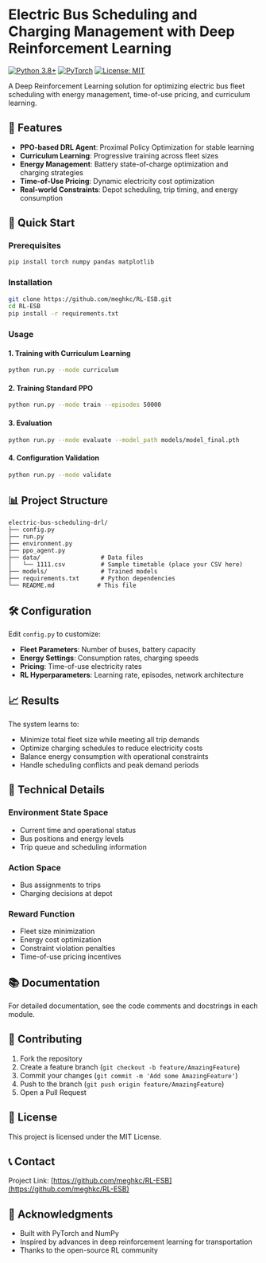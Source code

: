 # Electric Bus Scheduling and Charging Management with Deep Reinforcement Learning

[![Python 3.8+](https://img.shields.io/badge/python-3.8+-blue.svg)](https://www.python.org/downloads/)
[![PyTorch](https://img.shields.io/badge/PyTorch-1.9+-red.svg)](https://pytorch.org/)
[![License: MIT](https://img.shields.io/badge/License-MIT-yellow.svg)](https://opensource.org/licenses/MIT)

A Deep Reinforcement Learning solution for optimizing electric bus fleet scheduling with energy management, time-of-use pricing, and curriculum learning.

## 🎯 Features

- **PPO-based DRL Agent**: Proximal Policy Optimization for stable learning
- **Curriculum Learning**: Progressive training across fleet sizes
- **Energy Management**: Battery state-of-charge optimization and charging strategies
- **Time-of-Use Pricing**: Dynamic electricity cost optimization
- **Real-world Constraints**: Depot scheduling, trip timing, and energy consumption

## 🚀 Quick Start

### Prerequisites

```bash
pip install torch numpy pandas matplotlib
```

### Installation

```bash
git clone https://github.com/meghkc/RL-ESB.git
cd RL-ESB
pip install -r requirements.txt
```

### Usage

#### 1. Training with Curriculum Learning

```bash
python run.py --mode curriculum
```

#### 2. Training Standard PPO

```bash
python run.py --mode train --episodes 50000
```

#### 3. Evaluation

```bash
python run.py --mode evaluate --model_path models/model_final.pth
```

#### 4. Configuration Validation

```bash
python run.py --mode validate
```

## 📊 Project Structure

```
electric-bus-scheduling-drl/
├── config.py            
├── run.py
├── environment.py        
├── ppo_agent.py          
├── data/                 # Data files
│   └── 1111.csv          # Sample timetable (place your CSV here)
├── models/               # Trained models
├── requirements.txt      # Python dependencies
└── README.md            # This file
```

## 🛠️ Configuration

Edit `config.py` to customize:

- **Fleet Parameters**: Number of buses, battery capacity
- **Energy Settings**: Consumption rates, charging speeds
- **Pricing**: Time-of-use electricity rates
- **RL Hyperparameters**: Learning rate, episodes, network architecture

## 📈 Results

The system learns to:
- Minimize total fleet size while meeting all trip demands
- Optimize charging schedules to reduce electricity costs
- Balance energy consumption with operational constraints
- Handle scheduling conflicts and peak demand periods

## 🔬 Technical Details

### Environment State Space
- Current time and operational status
- Bus positions and energy levels
- Trip queue and scheduling information

### Action Space
- Bus assignments to trips
- Charging decisions at depot

### Reward Function
- Fleet size minimization
- Energy cost optimization
- Constraint violation penalties
- Time-of-use pricing incentives

## 📚 Documentation

For detailed documentation, see the code comments and docstrings in each module.

## 🤝 Contributing

1. Fork the repository
2. Create a feature branch (`git checkout -b feature/AmazingFeature`)
3. Commit your changes (`git commit -m 'Add some AmazingFeature'`)
4. Push to the branch (`git push origin feature/AmazingFeature`)
5. Open a Pull Request

## 📄 License

This project is licensed under the MIT License.

## 📞 Contact

Project Link: [https://github.com/meghkc/RL-ESB](https://github.com/meghkc/RL-ESB)

## 🙏 Acknowledgments

- Built with PyTorch and NumPy
- Inspired by advances in deep reinforcement learning for transportation
- Thanks to the open-source RL community
